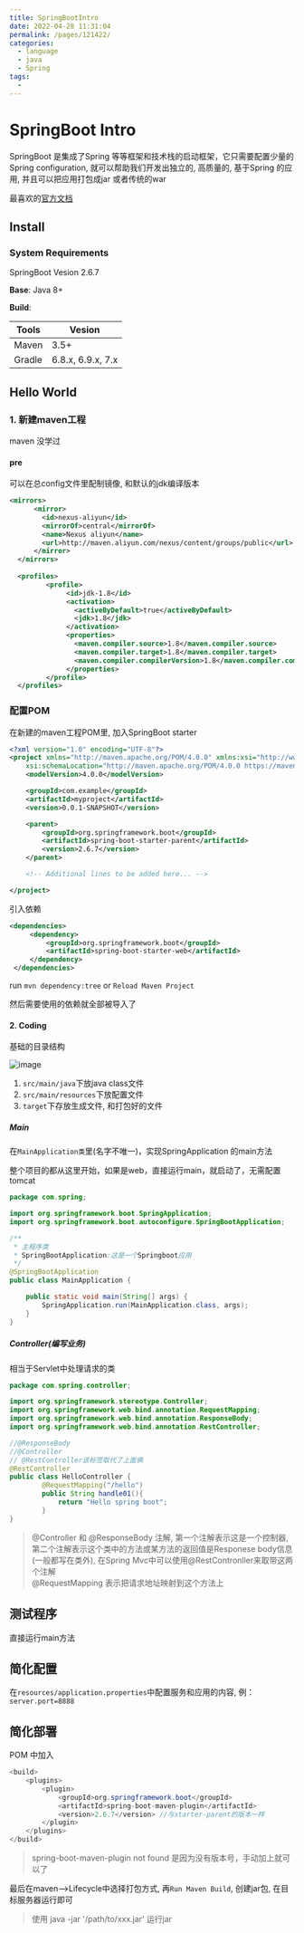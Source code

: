 ```yaml
---
title: SpringBootIntro
date: 2022-04-28 11:31:04
permalink: /pages/121422/
categories:
  - language
  - java
  - Spring
tags:
  - 
---
```

# SpringBoot Intro
SpringBoot 是集成了Spring 等等框架和技术栈的启动框架，它只需要配置少量的Spring configuration, 就可以帮助我们开发出独立的, 高质量的, 基于Spring 的应用, 并且可以把应用打包成jar 或者传统的war

最喜欢的[官方文档](https://docs.spring.io/spring-boot/docs/current/reference/html/index.html)

## Install
### System Requirements
SpringBoot Vesion 2.6.7

<strong>Base</strong>: Java 8+

<strong>Build</strong>:

Tools|Vesion
--|--
Maven|3.5+
Gradle|6.8.x, 6.9.x, 7.x


## Hello World
### 1. 新建maven工程
maven 没学过

#### pre
可以在总config文件里配制镜像, 和默认的jdk编译版本
```xml
<mirrors>
      <mirror>
        <id>nexus-aliyun</id>
        <mirrorOf>central</mirrorOf>
        <name>Nexus aliyun</name>
        <url>http://maven.aliyun.com/nexus/content/groups/public</url>
      </mirror>
  </mirrors>
 
  <profiles>
         <profile>
              <id>jdk-1.8</id>
              <activation>
                <activeByDefault>true</activeByDefault>
                <jdk>1.8</jdk>
              </activation>
              <properties>
                <maven.compiler.source>1.8</maven.compiler.source>
                <maven.compiler.target>1.8</maven.compiler.target>
                <maven.compiler.compilerVersion>1.8</maven.compiler.compilerVersion>
              </properties>
         </profile>
  </profiles>
```

### 配置POM
在新建的maven工程POM里, 加入SpringBoot starter
```xml
<?xml version="1.0" encoding="UTF-8"?>
<project xmlns="http://maven.apache.org/POM/4.0.0" xmlns:xsi="http://www.w3.org/2001/XMLSchema-instance"
    xsi:schemaLocation="http://maven.apache.org/POM/4.0.0 https://maven.apache.org/xsd/maven-4.0.0.xsd">
    <modelVersion>4.0.0</modelVersion>

    <groupId>com.example</groupId>
    <artifactId>myproject</artifactId>
    <version>0.0.1-SNAPSHOT</version>

    <parent>
        <groupId>org.springframework.boot</groupId>
        <artifactId>spring-boot-starter-parent</artifactId>
        <version>2.6.7</version>
    </parent>

    <!-- Additional lines to be added here... -->

</project>
```

引入依赖
```xml
<dependencies>
     <dependency>
         <groupId>org.springframework.boot</groupId>
         <artifactId>spring-boot-starter-web</artifactId>
     </dependency>
 </dependencies>
```

run `mvn dependency:tree` or `Reload Maven Project`

然后需要使用的依赖就全部被导入了

#### 2. Coding
基础的目录结构

![image](https://user-images.githubusercontent.com/94043894/165685304-c308c96f-0650-41a3-9842-49a267275264.png)

1. `src/main/java`下放java class文件
2. `src/main/resources`下放配置文件
3. `target`下存放生成文件, 和打包好的文件
##### Main

在`MainApplication类`里(名字不唯一)，实现SpringApplication 的main方法

整个项目的都从这里开始，如果是web，直接运行main，就启动了，无需配置tomcat

```java
package com.spring;

import org.springframework.boot.SpringApplication;
import org.springframework.boot.autoconfigure.SpringBootApplication;

/**
 * 主程序类
 * SpringBootApplication:这是一个Springboot应用
 */
@SpringBootApplication
public class MainApplication {

    public static void main(String[] args) {
        SpringApplication.run(MainApplication.class, args);
    }
}
```

##### Controller(编写业务)

相当于Servlet中处理请求的类

```java
package com.spring.controller;

import org.springframework.stereotype.Controller;
import org.springframework.web.bind.annotation.RequestMapping;
import org.springframework.web.bind.annotation.ResponseBody;
import org.springframework.web.bind.annotation.RestController;

//@ResponseBody
//@Controller
// @RestController该标签取代了上面俩
@RestController
public class HelloController {
        @RequestMapping("/hello")
        public String handle01(){
            return "Hello spring boot";
        }
}
```
> @Controller 和 @ResponseBody 注解, 第一个注解表示这是一个控制器, 第二个注解表示这个类中的方法或某方法的返回值是Responese body信息(一般都写在类外), 在Spring Mvc中可以使用@RestContronller来取带这两个注解 <br>
> @RequestMapping 表示把请求地址映射到这个方法上

## 测试程序
直接运行main方法

## 简化配置
在`resources/application.properties`中配置服务和应用的内容, 例：<br>
`server.port=8888`

## 简化部署
POM 中加入
```java
<build>
    <plugins>
        <plugin>
            <groupId>org.springframework.boot</groupId>
            <artifactId>spring-boot-maven-plugin</artifactId>
            <version>2.6.7</version> //与starter-parent的版本一样
        </plugin>
    </plugins>
</build>
```

> spring-boot-maven-plugin not found 是因为没有版本号，手动加上就可以了

最后在maven-->Lifecycle中选择打包方式, 再`Run Maven Build`, 创建jar包, 在目标服务器运行即可

> 使用 java -jar '/path/to/xxx.jar' 运行jar
